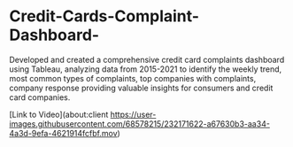 # Credit-Cards-Complaint-Dashboard-

Developed and created a comprehensive credit card complaints dashboard using Tableau, analyzing data from 2015-2021 to identify the weekly trend, most common types of complaints, top companies with complaints, company response providing valuable insights for consumers and credit card companies.

[Link to Video](about:client
https://user-images.githubusercontent.com/68578215/232171622-a67630b3-aa34-4a3d-9efa-4621914fcfbf.mov)
